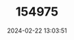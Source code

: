 ---
title: "154975"
category: "Anchoa delicatissima"
draft: false
date: 2024-02-22 13:03:51
languages:
  English: ["Slough Anchovy"]
---